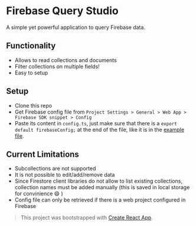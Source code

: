 # Firebase Query Studio

A simple yet powerful application to query Firebase data.

## Functionality

* Allows to read collections and documents
* Filter collections on multiple fields!
* Easy to setup

## Setup 

* Clone this repo
* Get Firebase config file from `Project Settings > General > Web App > Firebase SDK snippet > Config`
* Paste its content in `config.ts`, just make sure that there is a `export default firebaseConfig;` at the end of the file, like it is in the [example file](./src/config.example.ts).

## Current Limitations

* Subcollections are not supported
* It is not possible to edit/add/remove data
* Since Firestore client libraries do not allow to list existing collections, collection names must be added manually (this is saved in local storage for convinience :smile: )
* Config file can only be retrieved if there is a web project configured in Firebase

> This project was bootstrapped with [Create React App](https://github.com/facebook/create-react-app).

